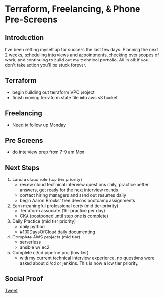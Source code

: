 
# Terraform, Freelancing, & Phone Pre-Screens

## Introduction

I've been setting myself up for success the last few days. Planning the next 2 weeks, scheduling interviews and appointments, checking over scopes of work, and continuing to build out my technical portfolio. All in all: if you don't take action you'll be stuck forever. 

## Terraform

- begin building out terraform VPC project
- finish moving terraform state file into aws s3 bucket

## Freelancing

- Need to follow up Monday

## Pre Screens

- do interview prep from 7-9 am Mon

## Next Steps

1) Land a cloud role (top tier priority)
    - review cloud technical interview questions daily, practice better answers, get ready for the next interview rounds
    - contact hiring managers and send out resumes daily
    - begin Aaron Brooks' free devops bootcamp assignments
2) Earn meaningful professional certs (mid tier priority)
    - Terraform associate (1hr practice per day)
    - CKA (postponed until step one is complete)
3) Daily Practice (mid tier priority)
    - daily python
    - #100DaysOfCloud daily documenting
4) Complete AWS projects (mid tier)
    - serverless
    - ansible w/ ec2
5) Complete ci/cd pipeline proj (low tier)
    - with my current technical interview experience, no questions were asked about ci/cd or jenkins. This is now a low tier priority.

## Social Proof

[Tweet]()
